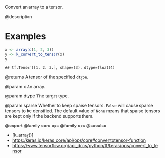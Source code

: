 Convert an array to a tensor.

@description

# Examples

```r
x <- array(c(1, 2, 3))
y <- k_convert_to_tensor(x)
y
```

```
## tf.Tensor([1. 2. 3.], shape=(3), dtype=float64)
```

@returns
A tensor of the specified `dtype`.

@param x
An array.

@param dtype
The target type.

@param sparse
Whether to keep sparse tensors. `False` will cause sparse
tensors to be densified. The default value of `None` means that
sparse tensors are kept only if the backend supports them.

@export
@family core ops
@family ops
@seealso
+ [k_array()]
+ <https:/keras.io/keras_core/api/ops/core#converttotensor-function>
+ <https://www.tensorflow.org/api_docs/python/tf/keras/ops/convert_to_tensor>
